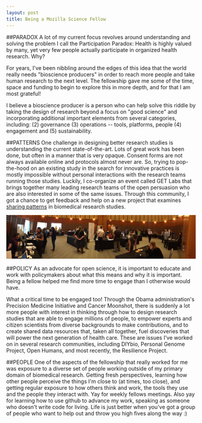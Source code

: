 ```yaml
---
layout: post
title: Being a Mozilla Science Fellow
---
```


##PARADOX
A lot of my current focus revolves around understanding and solving the problem I call the Participation Paradox: Health is highly valued by many, yet very few people actually participate in organized health research. Why?  

For years, I've been nibbling around the edges of this idea that the world really needs "bioscience producers" in order to reach more people and take human research to the next level. The fellowship gave me some of the time, space and funding to begin to explore this in more depth, and for that I am most grateful!

I believe a bioscience producer is a person who can help solve this riddle by taking the design of research beyond a focus on "good science" and incorporating additional important elements from several categories, including: (2) governance (3) operations -- tools, platforms, people (4) engagement and (5) sustainability.

##PATTERNS
One challenge in designing better research studies is understanding the current state-of-the-art. Lots of great work has been done, but often in a manner that is very opaque. Consent forms are not always available online and protocols almost never are. So, trying to pop-the-hood on an existing study in the search for innovative practices is mostly impossible without personal interactions with the research teams running those studies. Luckily, I co-organize an event called GET Labs that brings together many leading research teams of the open persuasion who are also interested in some of the same issues. Through this community, I got a chance to get feedback and help on a new project that examines [sharing patterns](blog.jasonbobe.net/sharing-guidebook/) in biomedical research studies.

![GET Labs Pano](https://github.com/jasonbobe/jasonbobe.github.io/blob/master/images/GET-Labs-Pano-2016.jpg)


##POLICY
As an advocate for open science, it is important to educate and work with policymakers about what this means and why it is important. Being a fellow helped me find more time to engage than I otherwise would have. 

What a critical time to be engaged too! Through the Obama administration's Precision Medicine Initiative and Cancer Moonshot, there is suddenly a lot more people with interest in thinking through how to design research studies that are able to engage millions of people, to empower experts and citizen scientists from diverse backgrounds to make contributions, and to create shared data resources that, taken all together, fuel discoveries that will power the next generation of health care. These are issues I've worked on in several research communities, including DIYbio, Personal Genome Project, Open Humans, and most recently, the Resilience Project. 

##PEOPLE
One of the aspects of the fellowship that really worked for me was exposure to a diverse set of people working outside of my primary domain of biomedical research.  Getting fresh perspectives, learning how other people perceive the things I'm close to (at times, too close), and getting regular exposure to how others think and work, the tools they use and the people they interact with. Yay for weekly fellows meetings. Also yay for learning how to use github to advance my work, speaking as someone who doesn't write code for living. Life is just better when you've got a group of people who want to help out and throw you high fives along the way :)


